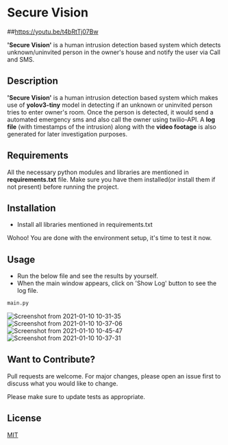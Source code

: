 # Secure Vision
##https://youtu.be/t4bRtTj07Bw

**'Secure Vision'** is a human intrusion detection based system which detects unknown/uninvited person in the owner's house and notify the user via Call and SMS. 

## Description
**'Secure Vision'** is a human intrusion detection based system which makes use of **yolov3-tiny** model in detecting if an unknown or uninvited person tries to enter owner's room. Once the person is detected, it would send a automated emergency sms and also call the owner using twilio-API. A **log file** (with timestamps of the intrusion) along with the **video footage** is also generated for later investigation purposes. 

## Requirements
All the necessary python modules and libraries are mentioned in **requirements.txt** file. Make sure you have them installed(or install them if not present) before running the project.

## Installation
- Install all libraries mentioned in requirements.txt

Wohoo! You are done with the environment setup, it's time to test it now.
## Usage
- Run the below file and see the results by yourself.
- When the main window appears, click on 'Show Log' button to see the log file.
 ```python
main.py
```
![Screenshot from 2021-01-10 10-31-35](https://user-images.githubusercontent.com/62014238/104116094-85ecda00-533b-11eb-8b8c-c54dd97445f6.png)
![Screenshot from 2021-01-10 10-37-06](https://user-images.githubusercontent.com/62014238/104116101-9a30d700-533b-11eb-838e-7937415c22ad.png)
![Screenshot from 2021-01-10 10-45-47](https://user-images.githubusercontent.com/62014238/104116114-c187a400-533b-11eb-870f-d0178f3a9246.png)
![Screenshot from 2021-01-10 10-37-31](https://user-images.githubusercontent.com/62014238/104116108-af0d6a80-533b-11eb-9ea1-d23ee76b4888.png)
## Want to Contribute?
Pull requests are welcome. For major changes, please open an issue first to discuss what you would like to change.

Please make sure to update tests as appropriate.

## License
[MIT](https://choosealicense.com/licenses/mit/)
